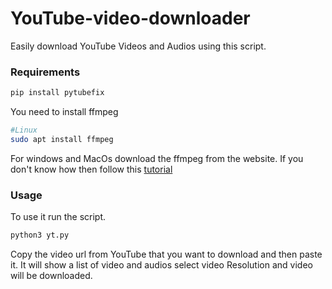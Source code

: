# YouTube-video-downloader

Easily download YouTube Videos and Audios using this script.


### Requirements

```bash
pip install pytubefix
```
You need to install ffmpeg 

```bash
#Linux
sudo apt install ffmpeg

```

For windows and MacOs download the ffmpeg from the website.
If you don't know how then follow this [tutorial](https://www.geeksforgeeks.org/how-to-install-ffmpeg-on-windows/)


### Usage

To use it run the script.

```bash
python3 yt.py 
```

Copy the video url from YouTube that you want to download and then paste it. It will show a list of video and audios select video Resolution and video will be downloaded.
